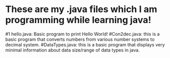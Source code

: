 <h1>These are my .java files which I am programming while learning java!</h1>
#1 hello.java:
Basic program to print Hello World!
#Con2dec.java:
this is a basic program that converts numbers from various number systems to decimal system.
#DataTypes.java:
this is a basic program that displays very minimal information about data size/range of data types in java.
